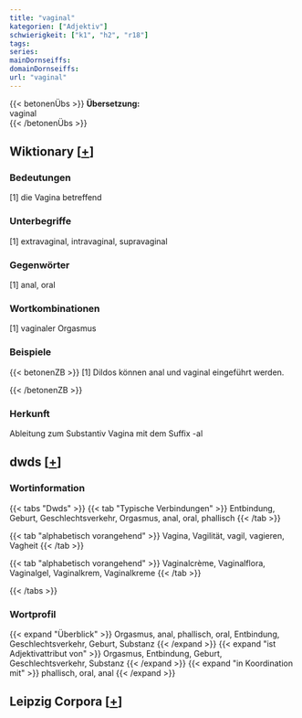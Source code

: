```yaml
---
title: "vaginal"
kategorien: ["Adjektiv"]
schwierigkeit: ["k1", "h2", "r18"]
tags:
series:
mainDornseiffs:
domainDornseiffs:
url: "vaginal"
---
```


{{< betonenÜbs >}}
**Übersetzung:**  
vaginal  
{{< /betonenÜbs >}}

## Wiktionary [[+](https://de.wiktionary.org/wiki/vaginal)]

### Bedeutungen
[1] die Vagina betreffend  

### Unterbegriffe
[1] extravaginal, intravaginal, supravaginal  

### Gegenwörter
[1] anal, oral  

### Wortkombinationen
[1] vaginaler Orgasmus  

### Beispiele
{{< betonenZB >}}
[1] Dildos können anal und vaginal eingeführt werden.  

{{< /betonenZB >}}
### Herkunft
Ableitung zum Substantiv Vagina mit dem Suffix -al  



## dwds [[+](https://www.dwds.de/wb/vaginal)]

### Wortinformation
{{< tabs "Dwds" >}}
{{< tab "Typische Verbindungen" >}}
Entbindung, Geburt, Geschlechtsverkehr, Orgasmus, anal, oral, phallisch
{{< /tab >}}

{{< tab "alphabetisch vorangehend" >}}
Vagina, Vagilität, vagil, vagieren, Vagheit
{{< /tab >}}

{{< tab "alphabetisch vorangehend" >}}
Vaginalcrème, Vaginalflora, Vaginalgel, Vaginalkrem, Vaginalkreme
{{< /tab >}}

{{< /tabs >}}

### Wortprofil
{{< expand "Überblick" >}} Orgasmus, anal, phallisch, oral, Entbindung, Geschlechtsverkehr, Geburt, Substanz {{< /expand >}}
{{< expand "ist Adjektivattribut von" >}} Orgasmus, Entbindung, Geburt, Geschlechtsverkehr, Substanz {{< /expand >}}
{{< expand "in Koordination mit" >}} phallisch, oral, anal {{< /expand >}}

## Leipzig Corpora [[+](https://corpora.uni-leipzig.de/en/res?word=vaginal&corpusId=deu_newscrawl-public_2018)]

